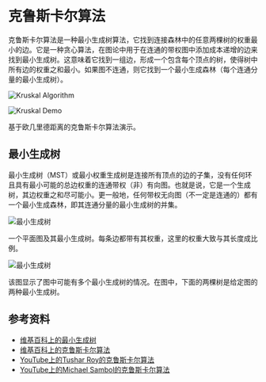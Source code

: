 # 克鲁斯卡尔算法

克鲁斯卡尔算法是一种最小生成树算法，它找到连接森林中的任意两棵树的权重最小的边。它是一种贪心算法，在图论中用于在连通的带权图中添加成本递增的边来找到最小生成树。这意味着它找到一组边，形成一个包含每个顶点的树，使得树中所有边的权重之和最小。如果图不连通，则它找到一个最小生成森林（每个连通分量的最小生成树）。

![Kruskal Algorithm](https://upload.wikimedia.org/wikipedia/commons/5/5c/MST_kruskal_en.gif)

![Kruskal Demo](https://upload.wikimedia.org/wikipedia/commons/b/bb/KruskalDemo.gif)

基于欧几里德距离的克鲁斯卡尔算法演示。

## 最小生成树

最小生成树（MST）或最小权重生成树是连接所有顶点的边的子集，没有任何环且具有最小可能的总边权重的连通带权（非）有向图。也就是说，它是一个生成树，其边权重之和尽可能小。更一般地，任何带权无向图（不一定是连通的）都有一个最小生成森林，即其连通分量的最小生成树的并集。

![最小生成树](https://upload.wikimedia.org/wikipedia/commons/d/d2/Minimum_spanning_tree.svg)

一个平面图及其最小生成树。每条边都带有其权重，这里的权重大致与其长度成比例。

![最小生成树](https://upload.wikimedia.org/wikipedia/commons/c/c9/Multiple_minimum_spanning_trees.svg)

该图显示了图中可能有多个最小生成树的情况。在图中，下面的两棵树是给定图的两种最小生成树。

## 参考资料

- [维基百科上的最小生成树](https://en.wikipedia.org/wiki/Minimum_spanning_tree)
- [维基百科上的克鲁斯卡尔算法](https://en.wikipedia.org/wiki/Kruskal%27s_algorithm)
- [YouTube上的Tushar Roy的克鲁斯卡尔算法](https://www.youtube.com/watch?v=fAuF0EuZVCk&list=PLLXdhg_r2hKA7DPDsunoDZ-Z769jWn4R8)
- [YouTube上的Michael Sambol的克鲁斯卡尔算法](https://www.youtube.com/watch?v=71UQH7Pr9kU&list=PLLXdhg_r2hKA7DPDsunoDZ-Z769jWn4R8)